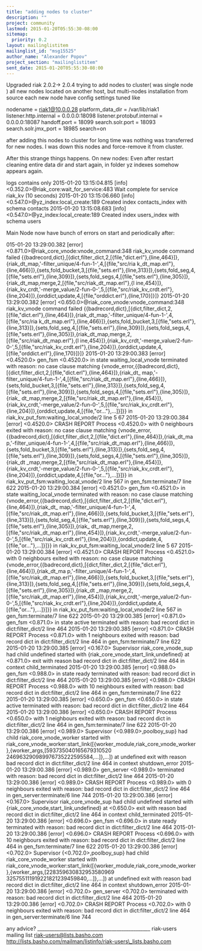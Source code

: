 ```yaml
---
title: "adding nodes to cluster"
description: ""
project: community
lastmod: 2015-01-20T05:55:30-08:00
sitemap:
  priority: 0.2
layout: mailinglistitem
mailinglist_id: "msg15525"
author_name: "Alexander Popov"
project_section: "mailinglistitem"
sent_date: 2015-01-20T05:55:30-08:00
---
```



Upgraded riak 2.0.2-&gt; 2.0.4
trying to add nodes to cluster( was single node )
all new nodes located on another host, but multi-nodes installation from
source
each new node have config settings tuned like

nodename = riak1@10.0.0.28
platform\_data\_dir = /var/lib/riak1
listener.http.internal = 0.0.0.0:18098
listener.protobuf.internal = 0.0.0.0:18087
handoff.port = 18099
search.solr.port = 18093
search.solr.jmx\_port = 18985
search=on

after adding this nodes to cluster for long time was nothing was
transferred for new nodes.
I was down this nodes and force-remove it from cluster.

After this strange things happens.
On new nodes:
Even after restart cleaning entire data dir and start again, in folder yz
indexes somehow appears again.

logs contains only
2015-01-20 13:15:04.815 [info] &lt;0.352.0&gt;@riak\_core:wait\_for\_service:483
Wait complete for service riak\_kv (10 seconds)
2015-01-20 13:15:06.660 [info] &lt;0.547.0&gt;@yz\_index:local\_create:189 Created
index contacts\_index with schema contacts
2015-01-20 13:15:08.683 [info] &lt;0.547.0&gt;@yz\_index:local\_create:189 Created
index users\_index with schema users


Main Node now have bunch of errors on start and periodically after:

015-01-20 13:29:00.382 [error] &lt;0.871.0&gt;@riak\_core\_vnode:vnode\_command:348
riak\_kv\_vnode command failed
{{badrecord,dict},[{dict,filter\_dict,2,[{file,"dict.erl"},{line,464}]},{riak\_dt\_map,'-filter\_unique/4-fun-1-',4,[{file,"src/ria
k\_dt\_map.erl"},{line,466}]},{sets,fold\_bucket,3,[{file,"sets.erl"},{line,313}]},{sets,fold\_seg,4,[{file,"sets.erl"},{line,309}]},{sets,fold\_segs,4,[{file,"sets.erl"},{line,305}]},{riak\_dt\_map,merge,2,[{file,"src/riak\_dt\_map.erl"},{l
ine,454}]},{riak\_kv\_crdt,'-merge\_value/2-fun-0-',5,[{file,"src/riak\_kv\_crdt.erl"},{line,204}]},{orddict,update,4,[{file,"orddict.erl"},{line,170}]}]}
2015-01-20 13:29:00.382 [error] &lt;0.650.0&gt;@riak\_core\_vnode:vnode\_command:348
riak\_kv\_vnode command failed
{{badrecord,dict},[{dict,filter\_dict,2,[{file,"dict.erl"},{line,464}]},{riak\_dt\_map,'-filter\_unique/4-fun-1-',4,[{file,"src/ria
k\_dt\_map.erl"},{line,466}]},{sets,fold\_bucket,3,[{file,"sets.erl"},{line,313}]},{sets,fold\_seg,4,[{file,"sets.erl"},{line,309}]},{sets,fold\_segs,4,[{file,"sets.erl"},{line,305}]},{riak\_dt\_map,merge,2,[{file,"src/riak\_dt\_map.erl"},{l
ine,454}]},{riak\_kv\_crdt,'-merge\_value/2-fun-0-',5,[{file,"src/riak\_kv\_crdt.erl"},{line,204}]},{orddict,update,4,[{file,"orddict.erl"},{line,170}]}]}
2015-01-20 13:29:00.383 [error] &lt;0.4520.0&gt; gen\_fsm &lt;0.4520.0&gt; in state
waiting\_local\_vnode terminated with reason: no case clause matching
{vnode\_error,{{badrecord,dict},[{dict,filter\_dict,2,[{file,"dict.erl"},{line,464}]},{riak\_dt\_
map,'-filter\_unique/4-fun-1-',4,[{file,"src/riak\_dt\_map.erl"},{line,466}]},{sets,fold\_bucket,3,[{file,"sets.erl"},{line,313}]},{sets,fold\_seg,4,[{file,"sets.erl"},{line,309}]},{sets,fold\_segs,4,[{file,"sets.erl"},{line,305}]},{riak\_
dt\_map,merge,2,[{file,"src/riak\_dt\_map.erl"},{line,454}]},{riak\_kv\_crdt,'-merge\_value/2-fun-0-',5,[{file,"src/riak\_kv\_crdt.erl"},{line,204}]},{orddict,update,4,[{file,"or..."},...]}]}}
in riak\_kv\_put\_fsm:waiting\_local\_vnode/2 line 5
67
2015-01-20 13:29:00.384 [error] &lt;0.4520.0&gt; CRASH REPORT Process &lt;0.4520.0&gt;
with 0 neighbours exited with reason: no case clause matching
{vnode\_error,{{badrecord,dict},[{dict,filter\_dict,2,[{file,"dict.erl"},{line,464}]},{riak\_dt\_ma
p,'-filter\_unique/4-fun-1-',4,[{file,"src/riak\_dt\_map.erl"},{line,466}]},{sets,fold\_bucket,3,[{file,"sets.erl"},{line,313}]},{sets,fold\_seg,4,[{file,"sets.erl"},{line,309}]},{sets,fold\_segs,4,[{file,"sets.erl"},{line,305}]},{riak\_dt
\_map,merge,2,[{file,"src/riak\_dt\_map.erl"},{line,454}]},{riak\_kv\_crdt,'-merge\_value/2-fun-0-',5,[{file,"src/riak\_kv\_crdt.erl"},{line,204}]},{orddict,update,4,[{file,"or..."},...]}]}}
in riak\_kv\_put\_fsm:waiting\_local\_vnode/2 line 567
 in gen\_fsm:terminate/7 line 622
2015-01-20 13:29:00.384 [error] &lt;0.4521.0&gt; gen\_fsm &lt;0.4521.0&gt; in state
waiting\_local\_vnode terminated with reason: no case clause matching
{vnode\_error,{{badrecord,dict},[{dict,filter\_dict,2,[{file,"dict.erl"},{line,464}]},{riak\_dt\_
map,'-filter\_unique/4-fun-1-',4,[{file,"src/riak\_dt\_map.erl"},{line,466}]},{sets,fold\_bucket,3,[{file,"sets.erl"},{line,313}]},{sets,fold\_seg,4,[{file,"sets.erl"},{line,309}]},{sets,fold\_segs,4,[{file,"sets.erl"},{line,305}]},{riak\_
dt\_map,merge,2,[{file,"src/riak\_dt\_map.erl"},{line,454}]},{riak\_kv\_crdt,'-merge\_value/2-fun-0-',5,[{file,"src/riak\_kv\_crdt.erl"},{line,204}]},{orddict,update,4,[{file,"or..."},...]}]}}
in riak\_kv\_put\_fsm:waiting\_local\_vnode/2 line 5
67
2015-01-20 13:29:00.384 [error] &lt;0.4521.0&gt; CRASH REPORT Process &lt;0.4521.0&gt;
with 0 neighbours exited with reason: no case clause matching
{vnode\_error,{{badrecord,dict},[{dict,filter\_dict,2,[{file,"dict.erl"},{line,464}]},{riak\_dt\_ma
p,'-filter\_unique/4-fun-1-',4,[{file,"src/riak\_dt\_map.erl"},{line,466}]},{sets,fold\_bucket,3,[{file,"sets.erl"},{line,313}]},{sets,fold\_seg,4,[{file,"sets.erl"},{line,309}]},{sets,fold\_segs,4,[{file,"sets.erl"},{line,305}]},{riak\_dt
\_map,merge,2,[{file,"src/riak\_dt\_map.erl"},{line,454}]},{riak\_kv\_crdt,'-merge\_value/2-fun-0-',5,[{file,"src/riak\_kv\_crdt.erl"},{line,204}]},{orddict,update,4,[{file,"or..."},...]}]}}
in riak\_kv\_put\_fsm:waiting\_local\_vnode/2 line 567
 in gen\_fsm:terminate/7 line 622
2015-01-20 13:29:00.385 [error] &lt;0.871.0&gt; gen\_fsm &lt;0.871.0&gt; in state active
terminated with reason: bad record dict in dict:filter\_dict/2 line 464
2015-01-20 13:29:00.385 [error] &lt;0.871.0&gt; CRASH REPORT Process &lt;0.871.0&gt;
with 1 neighbours exited with reason: bad record dict in dict:filter\_dict/2
line 464 in gen\_fsm:terminate/7 line 622
2015-01-20 13:29:00.385 [error] &lt;0.167.0&gt; Supervisor riak\_core\_vnode\_sup
had child undefined started with {riak\_core\_vnode,start\_link,undefined} at
&lt;0.871.0&gt; exit with reason bad record dict in dict:filter\_dict/2 line 464
in context
 child\_terminated
2015-01-20 13:29:00.385 [error] &lt;0.988.0&gt; gen\_fsm &lt;0.988.0&gt; in state ready
terminated with reason: bad record dict in dict:filter\_dict/2 line 464
2015-01-20 13:29:00.385 [error] &lt;0.988.0&gt; CRASH REPORT Process &lt;0.988.0&gt;
with 10 neighbours exited with reason: bad record dict in
dict:filter\_dict/2 line 464 in gen\_fsm:terminate/7 line 622
2015-01-20 13:29:00.385 [error] &lt;0.650.0&gt; gen\_fsm &lt;0.650.0&gt; in state active
terminated with reason: bad record dict in dict:filter\_dict/2 line 464
2015-01-20 13:29:00.386 [error] &lt;0.650.0&gt; CRASH REPORT Process &lt;0.650.0&gt;
with 1 neighbours exited with reason: bad record dict in dict:filter\_dict/2
line 464 in gen\_fsm:terminate/7 line 622
2015-01-20 13:29:00.386 [error] &lt;0.989.0&gt; Supervisor
{&lt;0.989.0&gt;,poolboy\_sup} had child riak\_core\_vnode\_worker started with
riak\_core\_vnode\_worker:start\_link([{worker\_module,riak\_core\_vnode\_worker},{worker\_args,[593735040165679310520
246963290989976735222595584,...]},...]) at undefined exit with reason bad
record dict in dict:filter\_dict/2 line 464 in context shutdown\_error
2015-01-20 13:29:00.386 [error] &lt;0.989.0&gt; gen\_server &lt;0.989.0&gt; terminated
with reason: bad record dict in dict:filter\_dict/2 line 464
2015-01-20 13:29:00.386 [error] &lt;0.989.0&gt; CRASH REPORT Process &lt;0.989.0&gt;
with 0 neighbours exited with reason: bad record dict in dict:filter\_dict/2
line 464 in gen\_server:terminate/6 line 744
2015-01-20 13:29:00.386 [error] &lt;0.167.0&gt; Supervisor riak\_core\_vnode\_sup
had child undefined started with {riak\_core\_vnode,start\_link,undefined} at
&lt;0.650.0&gt; exit with reason bad record dict in dict:filter\_dict/2 line 464
in context
 child\_terminated
2015-01-20 13:29:00.386 [error] &lt;0.696.0&gt; gen\_fsm &lt;0.696.0&gt; in state ready
terminated with reason: bad record dict in dict:filter\_dict/2 line 464
2015-01-20 13:29:00.386 [error] &lt;0.696.0&gt; CRASH REPORT Process &lt;0.696.0&gt;
with 10 neighbours exited with reason: bad record dict in
dict:filter\_dict/2 line 464 in gen\_fsm:terminate/7 line 622
2015-01-20 13:29:00.386 [error] &lt;0.702.0&gt; Supervisor
{&lt;0.702.0&gt;,poolboy\_sup} had child riak\_core\_vnode\_worker started with
riak\_core\_vnode\_worker:start\_link([{worker\_module,riak\_core\_vnode\_worker},{worker\_args,[228359630832953580969
325755111919221821239459840,...]},...]) at undefined exit with reason bad
record dict in dict:filter\_dict/2 line 464 in context shutdown\_error
2015-01-20 13:29:00.386 [error] &lt;0.702.0&gt; gen\_server &lt;0.702.0&gt; terminated
with reason: bad record dict in dict:filter\_dict/2 line 464
2015-01-20 13:29:00.386 [error] &lt;0.702.0&gt; CRASH REPORT Process &lt;0.702.0&gt;
with 0 neighbours exited with reason: bad record dict in dict:filter\_dict/2
line 464 in gen\_server:terminate/6 line 744



any advice?
\_\_\_\_\_\_\_\_\_\_\_\_\_\_\_\_\_\_\_\_\_\_\_\_\_\_\_\_\_\_\_\_\_\_\_\_\_\_\_\_\_\_\_\_\_\_\_
riak-users mailing list
riak-users@lists.basho.com
http://lists.basho.com/mailman/listinfo/riak-users\_lists.basho.com

